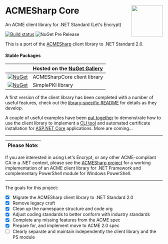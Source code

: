 # ACMESharp Core <img align="right" width="100" src="https://raw.githubusercontent.com/PKISharp/ACMESharpCore/master/docs/acmesharp-logo-color.png">

An ACME client library for .NET Standard (Let's Encrypt)

[![Build status](https://ci.appveyor.com/api/projects/status/bvf3hiyantc3m8tv?svg=true)](https://ci.appveyor.com/project/ebekker/acmesharpcore) ![NuGet Pre Release](https://img.shields.io/nuget/vpre/ACMESharpCore.svg)


This is a port of the [ACMESharp](https://github.com/ebekker/ACMESharp) client library to .NET Standard 2.0.

#### Stable Packages

| | Hosted on the [NuGet Gallery](https://www.nuget.org/packages?q=Tags%3A%22acmesharp%22) |
|-|-|
| [![NuGet](https://img.shields.io/nuget/v/ACMESharpCore.svg)](https://www.nuget.org/packages/ACMESharpCore) | ACMESharpCore client library
| [![NuGet](https://img.shields.io/nuget/v/PKISharp.SimplePKI.svg)](https://www.nuget.org/packages/PKISharp.SimplePKI) | SimplePKI library

A first version of the client library has been completed with a number of useful features, check out the [library-specific README](/src/ACMESharp) for details as they develop.

A couple of useful examples have been [put together](https://github.com/PKISharp/ACMESharpCore/tree/master/src/examples) to demonstrate how to use the client library to implement a [CLI tool](https://github.com/PKISharp/ACMESharpCore/tree/master/src/examples/ACMECLI) and automated certificate installation for [ASP.NET Core](https://github.com/PKISharp/ACMESharpCore/tree/master/src/examples/ACMEKestrel) applications.  More are coming...

----

 Please Note: |
--------------|
If you are interested in using Let's Encrypt, or any other ACME-compliant CA in a .NET context, please see the [ACMESharp project](https://github.com/ebekker/ACMESharp) for a working implementation of an ACME client library for .NET Framework and complementary PowerShell module for Windows PowerShell.

----

The goals for this project:

* [x] Migrate the ACMESharp client library to .NET Standard 2.0
* [x] Remove legacy cruft
* [x] Clean up the namespace structure and code org
* [x] Adjust coding standards to better conform with industry standards
* [x] Complete any missing features from the ACME spec
* [x] Prepare for, and implement move to ACME 2.0 spec
* [ ] Clearly separate and maintain independently the client library and the PS module
